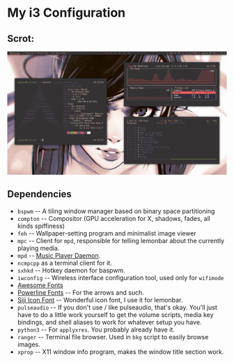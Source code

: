 # My i3 Configuration 


## Scrot:
![](https://raw.githubusercontent.com/magdeoz/dotfiles/master/screen/Screenshot-20180208101904_1366x768.png)

## Dependencies

* `bspwm` -- A tiling window manager based on binary space partitioning
* `compton` -- Compositor (GPU acceleration for X, shadows, fades, all kinds spiffiness)
* `feh` -- Wallpaper-setting program and minimalist image viewer
* `mpc` -- Client for `mpd`, responsible for telling lemonbar about the currently playing media.
* `mpd` -- [Music Player Daemon](https://wiki.archlinux.org/index.php/Music_Player_Daemon#Setup).
* `ncmpcpp` as a terminal client for it.
* `sxhkd` -- Hotkey daemon for baspwm.
* `iwconfig` -- Wireless interface configuration tool, used only for `wifimode`
* [Awesome Fonts](https://fontawesome.com/)
* [Powerline Fonts](https://github.com/powerline/fonts) -- For the arrows and such.
* [Siji Icon Font](https://github.com/gstk/siji) -- Wonderful icon font, I use it for lemonbar.
* `pulseaudio` -- If you don't use / like pulseaudio, that's okay. You'll just have to do a little work yourself to get the volume scripts, media key bindings,
  and shell aliases to work for whatever setup you have.
* `python3` -- For `applyxres`. You probably already have it.
* `ranger` -- Terminal file browser. Used in `bkg` script to easily browse images.
* `xprop` -- X11 window info program, makes the window title section work.
